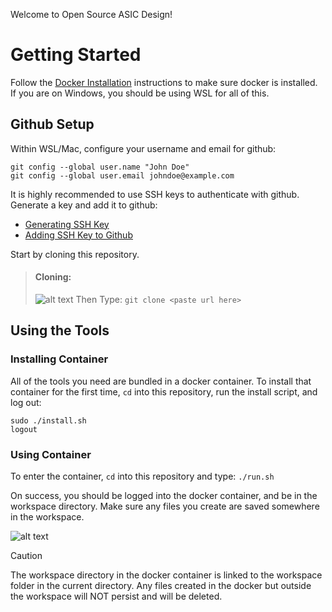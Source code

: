 
Welcome to Open Source ASIC Design!

# Getting Started
Follow the [Docker Installation](https://github.com/Cal-Poly-Open-Source-ASIC-Class) instructions to make sure docker is installed. If you are on Windows, you should be using WSL for all of this.

## Github Setup
Within WSL/Mac, configure your username and email for github:
```
git config --global user.name "John Doe"
git config --global user.email johndoe@example.com
```

It is highly recommended to use SSH keys to authenticate with github. Generate a key and add it to github:
- [Generating SSH Key](https://docs.github.com/en/enterprise-server@3.12/authentication/connecting-to-github-with-ssh/generating-a-new-ssh-key-and-adding-it-to-the-ssh-agent)
- [Adding SSH Key to Github](https://docs.github.com/en/authentication/connecting-to-github-with-ssh/adding-a-new-ssh-key-to-your-github-account)

Start by cloning this repository. 

>#### Cloning:
>![alt text](docs/clone.png)
Then Type: `git clone <paste url here>`

## Using the Tools
### Installing Container
All of the tools you need are bundled in a docker container. To install that container for the first time, `cd` into this repository, run the install script, and log out:
```
sudo ./install.sh
logout
```
### Using Container
 To enter the container, `cd` into this repository and type:
```./run.sh``` 

On success, you should be logged into the docker container, and be in the workspace directory. Make sure any files you create are saved somewhere in the workspace.

![alt text](docs/docker.png)

> [!CAUTION]
> The workspace directory in the docker container is linked to the workspace folder in the current directory. Any files created in the docker but outside the workspace will NOT persist and will be deleted.

